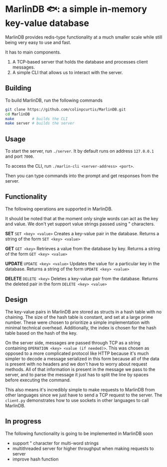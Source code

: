 # MarlinDB 🐟: a simple in-memory key-value database

MarlinDB provides redis-type functionality at a much smaller scale while still being very easy to use and fast.

It has to main components.
1. A TCP-based server that holds the database and processes client messages.
2. A simple CLI that allows us to interact with the server.

## Building
To build MarlinDB, run the following commands

```bash
git clone https://github.com/colinpcurtis/MarlinDB.git
cd MarlinDB
make        # builds the CLI
make server # builds the server
```

## Usage
To start the server, run `./server`.  It by default runs on address `127.0.0.1` and port `7000`.

To access the CLI, run `./marlin-cli <server-address> <port>`.

Then you can type commands into the prompt and get responses from the server.

## Functionality
The following operations are supported in MarlinDB.

It should be noted that at the moment only single words can act as the key and value.  We don't yet support value strings passed using " characters.

<b>SET</b>
`SET <key> <value>`
Creates a key-value pair in the database.
Returns a string of the form `SET <key> <value>`

<b>GET</b>
`GET <key>`
Retrieves a value from the database by key.
Returns a string of the form `GET <key> <value>`

<b>UPDATE</b>
`UPDATE <key> <value>`
Updates the value for a particular key in the database.
Returns a string of the form `UPDATE <key> <value>`

<b>DELETE</b>
`DELETE <key>`
Deletes a key-value pair from the database.
Returns the deleted pair in the form `DELETE <key> <value>`


## Design
The key-value pairs in MarlinDB are stored as structs in a hash table with no chaining.  The size of the hash table is constant, and set at a large prime number.  These were chosen to prioritize a simple implementation with minimal technical overhead. Additionally, the index is chosen for the hash table based on the hash of the key.

On the server side, messages are passed through TCP as a string containing 
`OPERATION <key> <value (if needed)>`.  This was chosen as opposed to a more complicated protocol like HTTP because it's much simpler to decode a message serialized in this form because all of the data is present with no headers and we don't have to worry about request methods.  All of that information is present in the message we pass to the server, and to parse the message it just has to split the line by spaces before executing the command.

This also means it's incredibly simple to make requests to  MarlinDB from other languages since we just have to send a TCP request to the server. The `client.py` demonstrates how to use sockets in other languages to call MarlinDB.

<!-- ## Very simple benchmarks
| Operation      | Time (s)             |
| -----------    | -----------          |
| SET            | $9.6\cdot10^{-5}$    |
| GET            | 75          |
| UPDATE         | 78          |
| DELETE         | 89          | -->


## In progress
The following functionality is going to be implemented in MarlinDB soon
- support " character for multi-word strings
- multithreaded server for higher throughput when making requests to server
- improve hash function

